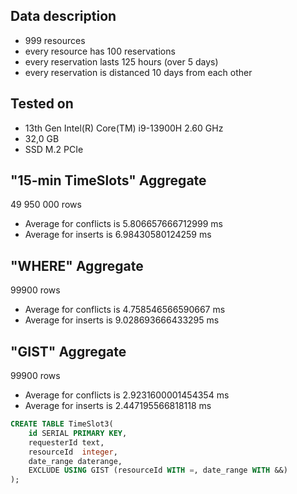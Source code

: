 ## Data description

* 999 resources
* every resource has 100 reservations
* every reservation lasts 125 hours (over 5 days)
* every reservation is distanced 10 days from each other

## Tested on

* 13th Gen Intel(R) Core(TM) i9-13900H   2.60 GHz
* 32,0 GB
* SSD M.2 PCIe

## "15-min TimeSlots" Aggregate
49 950 000 rows 

* Average for conflicts is 5.806657666712999 ms
* Average for inserts is 6.98430580124259 ms

## "WHERE" Aggregate
99900 rows

* Average for conflicts is 4.758546566590667 ms
* Average for inserts is 9.028693666433295 ms

## "GIST" Aggregate
99900 rows

* Average for conflicts is 2.9231600001454354 ms
* Average for inserts is 2.447195566818118 ms

```sql
CREATE TABLE TimeSlot3(
	id SERIAL PRIMARY KEY,
	requesterId text,
	resourceId  integer,
	date_range daterange,
	EXCLUDE USING GIST (resourceId WITH =, date_range WITH &&)
);
```
